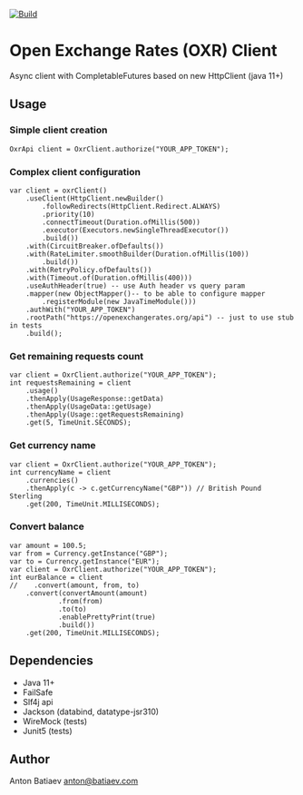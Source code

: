 [![Build](https://github.com/fintecy/oxr-client/actions/workflows/gradle.yml/badge.svg?branch=main)](https://github.com/fintecy/oxr-client/actions/workflows/gradle.yml)

# Open Exchange Rates (OXR) Client

Async client with CompletableFutures based on new HttpClient (java 11+)

## Usage
### Simple client creation
```
OxrApi client = OxrClient.authorize("YOUR_APP_TOKEN");
```
### Complex client configuration
```
var client = oxrClient()
    .useClient(HttpClient.newBuilder()
        .followRedirects(HttpClient.Redirect.ALWAYS)
        .priority(10)
        .connectTimeout(Duration.ofMillis(500))
        .executor(Executors.newSingleThreadExecutor())
        .build())
    .with(CircuitBreaker.ofDefaults())
    .with(RateLimiter.smoothBuilder(Duration.ofMillis(100))
        .build())
    .with(RetryPolicy.ofDefaults())
    .with(Timeout.of(Duration.ofMillis(400)))
    .useAuthHeader(true) -- use Auth header vs query param
    .mapper(new ObjectMapper()-- to be able to configure mapper
        .registerModule(new JavaTimeModule())) 
    .authWith("YOUR_APP_TOKEN")
    .rootPath("https://openexchangerates.org/api") -- just to use stub in tests
    .build();
```

### Get remaining requests count
```
var client = OxrClient.authorize("YOUR_APP_TOKEN");
int requestsRemaining = client
    .usage()
    .thenApply(UsageResponse::getData)
    .thenApply(UsageData::getUsage)
    .thenApply(Usage::getRequestsRemaining)
    .get(5, TimeUnit.SECONDS);
```

### Get currency name
```
var client = OxrClient.authorize("YOUR_APP_TOKEN");
int currencyName = client
    .currencies()
    .thenApply(c -> c.getCurrencyName("GBP")) // British Pound Sterling
    .get(200, TimeUnit.MILLISECONDS);
```

### Convert balance
```
var amount = 100.5;
var from = Currency.getInstance("GBP");
var to = Currency.getInstance("EUR");
var client = OxrClient.authorize("YOUR_APP_TOKEN");
int eurBalance = client
//    .convert(amount, from, to)
    .convert(convertAmount(amount)
            .from(from)
            .to(to)
            .enablePrettyPrint(true)
            .build())
    .get(200, TimeUnit.MILLISECONDS);
```

## Dependencies
- Java 11+
- FailSafe
- Slf4j api
- Jackson (databind, datatype-jsr310)
- WireMock (tests)
- Junit5 (tests)

## Author
Anton Batiaev <anton@batiaev.com>

